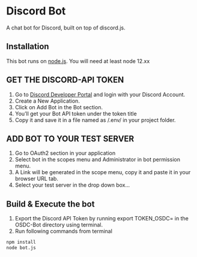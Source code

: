 # Discord Bot 
A chat bot for Discord, built on top of discord.js.

## Installation

This bot runs on [node.js](https://nodejs.org/en/). You will need at least node 12.xx

## GET THE DISCORD-API TOKEN

1. Go to [Discord Developer Portal](https://discord.com/developers/applications) and login with your Discord Account.
2. Create a New Application.
3. Click on Add Bot in the Bot section.
4. You’ll get your Bot API token under the token title
5. Copy it and save it in a file named as /.env/ in your project folder.

## ADD BOT TO YOUR TEST SERVER

1. Go to OAuth2 section in your application
2. Select bot in the scopes menu and Administrator in bot permission menu.
3. A Link will be generated in the scope menu, copy it and paste it in your browser URL tab.
4. Select your test server in the drop down box...
 

## Build & Execute the bot

1. Export the Discord API Token by running export TOKEN_OSDC=<your-token> in the OSDC-Bot directory using terminal.
2. Run following commands from terminal
```bash
npm install
node bot.js
```
